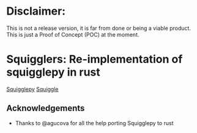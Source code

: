 # Disclaimer:

This is not a release version, it is far from done or being a viable product. This is just a Proof of Concept (POC) at the moment.

# Squigglers: Re-implementation of squigglepy in rust

[Squigglepy](https://github.com/rethinkpriorities/squigglepy)
[Squiggle](https://www.squiggle-language.com/)

## Acknowledgements
- Thanks to @agucova for all the help porting Squigglepy to rust
